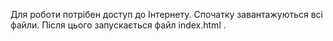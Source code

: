 Для роботи потрібен доступ до Інтернету. Спочатку завантажуються всі файли. Після цього запускається файл index.html .
